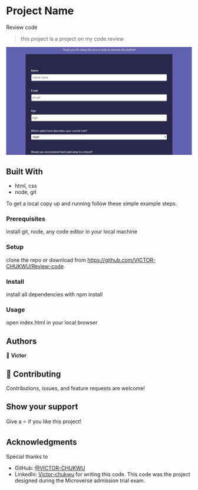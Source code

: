 

# Project Name
Review code

> this project is a project on my code review

![screenshot](screenshot.PNG)


## Built With
- html, css
- node, git

To get a local copy up and running follow these simple example steps.

### Prerequisites
install git, node, any code editor in your local machine

### Setup
clone the repo or download from https://github.com/VICTOR-CHUKWU/Review-code

### Install
install all dependencies with npm install

### Usage
open index.html in your local browser

## Authors
👤 **Victor**


## 🤝 Contributing
Contributions, issues, and feature requests are welcome!

## Show your support

Give a ⭐️ if you like this project!

## Acknowledgments

Special thanks to
- GitHub: [@VICTOR-CHUKWU](https://github.com/VICTOR-CHUKWU)
- LinkedIn: [Victor-chukwu](https://www.linkedin.com/in/victor-chukwu-95a020143)
for writing this code. This code was the project designed during the Microverse admission trial exam.


